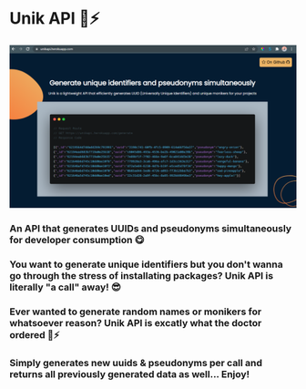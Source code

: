 # Unik API 🚀⚡
![screenshot](screenshot.png)
### An API that generates UUIDs and pseudonyms simultaneously for developer consumption 😋
### You want to generate unique identifiers but you don't wanna go through the stress of installating packages? Unik API is literally "a call" away! 😎
### Ever wanted to generate random names or monikers for whatsoever reason? Unik API is excatly what the doctor ordered 🚀⚡
### Simply generates new uuids & pseudonyms per call and returns all previously generated data as well... Enjoy!
